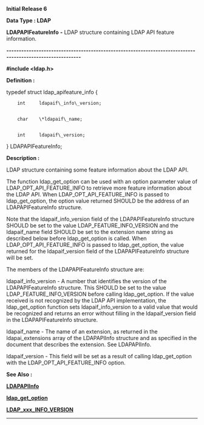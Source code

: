 




<!--
 /\* Font Definitions \*/
 @font-face
 {font-family:Courier;
 panose-1:2 7 4 9 2 2 5 2 4 4;}
@font-face
 {font-family:Helv;
 panose-1:2 11 6 4 2 2 2 3 2 4;}
@font-face
 {font-family:"Cambria Math";
 panose-1:2 4 5 3 5 4 6 3 2 4;}
 /\* Style Definitions \*/
 p.MsoNormal, li.MsoNormal, div.MsoNormal
 {margin-top:0cm;
 margin-right:0cm;
 margin-bottom:8.0pt;
 margin-left:0cm;
 line-height:107%;
 font-size:11.0pt;
 font-family:"Calibri",sans-serif;}
.MsoChpDefault
 {font-size:11.0pt;}
.MsoPapDefault
 {margin-bottom:8.0pt;
 line-height:107%;}
 /\* Page Definitions \*/
 @page WordSection1
 {size:612.0pt 792.0pt;
 margin:72.0pt 72.0pt 72.0pt 72.0pt;}
div.WordSection1
 {page:WordSection1;}
-->




**Initial Release 6**



**Data Type : LDAP**



**LDAPAPIFeatureInfo** **-** LDAP
structure containing LDAP API feature information.


**----------------------------------------------------------------------------------------------------------**



**#include
<ldap.h>**



**Definition :**



typedef struct
ldap\_apifeature\_info {


        int     ldapaif\_info\_version;


        char    \*ldapaif\_name;


        int     ldapaif\_version;


} LDAPAPIFeatureInfo;


 


**Description :**



LDAP
structure containing some feature information about the LDAP API.


 


The function
ldap\_get\_option can be used with an option parameter value of
LDAP\_OPT\_API\_FEATURE\_INFO to retrieve more feature information about the LDAP
API.  When LDAP\_OPT\_API\_FEATURE\_INFO is passed to ldap\_get\_option, the option
value returned SHOULD be the address of an LDAPAPIFeatureInfo structure.  

  

Note that the ldapaif\_info\_version field of the LDAPAPIFeatureInfo structure SHOULD
be set to the value LDAP\_FEATURE\_INFO\_VERSION and the ldapaif\_name field SHOULD
be set to the extension name string as described below before ldap\_get\_option
is called.  When LDAP\_OPT\_API\_FEATURE\_INFO is passed to ldap\_get\_option, the 
value returned for the ldapaif\_version  field of the LDAPAPIFeatureInfo
structure will be set.  

  

The members of the LDAPAPIFeatureInfo structure are:  

  

ldapaif\_info\_version - A number that identifies the version of the
LDAPAPIFeatureInfo structure.  This SHOULD be set to the value          
LDAP\_FEATURE\_INFO\_VERSION before calling ldap\_get\_option.  If the value
received is not recognized by the LDAP API implementation, the ldap\_get\_option
function sets ldapaif\_info\_version to a valid value that would be recognized
and returns an error without filling in the ldapaif\_version field in the
LDAPAPIFeatureInfo structure.  

  

ldapaif\_name                      - The name of an extension, as returned in
the ldapai\_extensions array of the LDAPAPIInfo structure and as specified in
the document that describes the extension.  See LDAPAPIInfo.  

  




ldapaif\_version                   -
This field will be set as a result of calling ldap\_get\_option with the
LDAP\_OPT\_API\_FEATURE\_INFO option.


 **See Also :**


**[LDAPAPIInfo](LDAPAPIInfo.md)**


**[ldap\_get\_option](notes:///8525872100478C66/61FD4E9848264AD28525620B006BA8BD/611E3525171346C185256F5C00488A5E)**


**[LDAP\_xxx\_INFO\_VERSION](notes:///8525872100478C66/61FD4E9848264AD28525620B006BA8BD/817F026AAA38D55B85256ACE006D9D3D)**



----------------------------------------------------------------------------------------------------------


 






